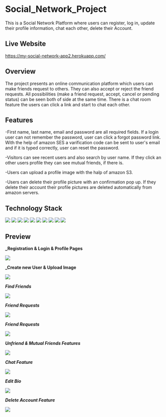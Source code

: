# Social_Network_Project

This is a Social Network Platform where users can register, log in, update their profile information, chat each other, delete their Account.

## Live Website
https://my-social-network-app2.herokuapp.com/

## Overview
The project presents an online communication platform which users can make friends request to others. 
They can also accept or reject the friend requests. All possibilities (make a friend request, accept, cancel or pending status) can be seen both of side at the same time. 
There is a chat room feature the users can click a link and start to chat each other. 

## Features
  
-First name, last name, email and password are all required fields. If a login user can not remember the password, user can click a forgot password link.
 With the help of amazon SES a varification code can be sent to user's email and if it is typed correctly, user can reset the password.
 
-Visitors can see recent users and also search by user name. If they click an other users profile they can see mutual friends, if there is.

-Users can upload a profile image with the halp of amazon S3.

-Users can delete their profile picture with an confirmation pop up. If they delete their account their profile pictures are deleted automatically from amazon servers.
 

## Technology Stack
 <span><img src="https://img.shields.io/badge/PostgreSQL-fuchsia?style=for-the-badge&logo=postgresql&logoColor=white"></span>
 <span><img src="https://img.shields.io/badge/JavaScript-yellow?style=for-the-badge&logo=javascript&logoColor=white"></span>
 <span><img src="https://img.shields.io/badge/React-blue?style=for-the-badge&logo=react&logoColor=white"></span>
 <span><img src="https://img.shields.io/badge/Redux-purple?style=for-the-badge&logo=redux&logoColor=white"></span>
 <span><img src="https://img.shields.io/badge/Express-lightgrey?style=for-the-badge&logo=express&logoColor=white"></span>
 <span><img src="https://img.shields.io/badge/NodeJS-brightgreen?style=for-the-badge&logo=nodedotjs&logoColor=white"></span>
 <span><img src="https://img.shields.io/badge/Socket.IO-blueviolet?style=for-the-badge&logo=socketio&logoColor=white"></span>
 <span><img src="https://img.shields.io/badge/S3-red?style=for-the-badge&logo=amazon&logoColor=white"></span>
 <span><img src="https://img.shields.io/badge/SES-orange?style=for-the-badge&logo=amazon&logoColor=white"></span>
 <span><img src="https://img.shields.io/badge/bcrypt-brown?style=for-the-badge&logo=bcrypt&logoColor=white"></span>
  
  
  
  
## Preview
  
   **_Registration & Login & Profile Pages**
  
<img src="client/public/social_register_login.gif">
  
  <br>
  
  **_Create new User & Upload Image**
  
<img src="client/public/social_create_new_user_upload_image.gif">
  
  <br>
  
 **_Find Friends_**
  
<img src="client/public/social_find_people.gif">
  
  <br>
  
 **_Friend Requests_**
  
 <img src="client/public/social_make_accept_friend_request.gif">
  
 <br>
  
 **_Friend Requests_**
  
 <img src="client/public/social_friend_requests.gif">
  
 <br>
  
 **_Unfriend & Mutual Friends Features_**
  
 <img src="client/public/social_unfriend_mutual_friend.gif">
  
 <br>
  
 **_Chat Feature_**
  
 <img src="client/public/social_chat_feature.gif">
  
 <br>
  
 **_Edit Bio_**
  
 <img src="client/public/social_bio_add_edit.gif">
  
 <br>
  
 **_Delete Account Feature_**
  
<img src="client/public/social_chat_delete_account.gif">
  



  

